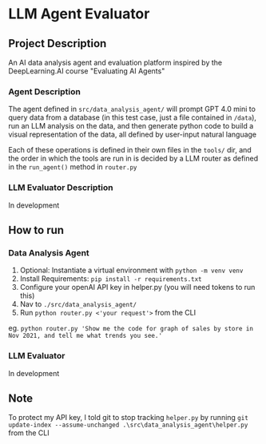 # LLM Agent Evaluator 

## Project Description
An AI data analysis agent and evaluation platform inspired by the DeepLearning.AI course "Evaluating AI Agents"

### Agent Description
The agent defined in `src/data_analysis_agent/` will prompt GPT 4.0 mini to query data from a database (in this test case, just a file contained in `/data`), run an LLM analysis on the data, and then generate python code to build a visual representation of the data, all defined by user-input natural language

Each of these operations is defined in their own files in the `tools/` dir, and the order in which the tools are run in is decided by a LLM router as defined in the `run_agent()` method in `router.py`

### LLM Evaluator Description
In development

## How to run 
### Data Analysis Agent
 1) Optional: Instantiate a virtual environment with `python -m venv venv`
 2) Install Requirements: `pip install -r requirements.txt`
 3) Configure your openAI API key in helper.py (you will need tokens to run this)
 3) Nav to `./src/data_analysis_agent/`
 4) Run `python router.py <'your request'>` from the CLI

 eg. `python router.py 'Show me the code for graph of sales by store in Nov 2021, and tell me what trends you see.'`

### LLM Evaluator
In development

## Note
To protect my API key, I told git to stop tracking `helper.py` by running `git update-index --assume-unchanged .\src\data_analysis_agent\helper.py` from the CLI